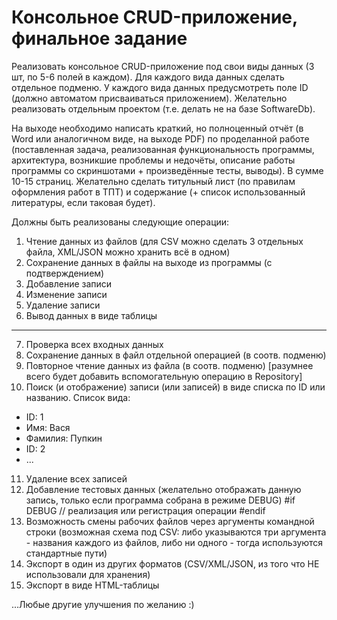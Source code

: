 Консольное CRUD-приложение, финальное задание
=============================================
Реализовать консольное CRUD-приложение под свои виды данных (3 шт, по 5-6 полей в каждом). Для каждого вида данных сделать отдельное подменю. У каждого вида данных предусмотреть поле ID (должно автоматом присваиваться приложением). Желательно реализовать отдельным проектом (т.е. делать не на базе SoftwareDb).

На выходе необходимо написать краткий, но полноценный отчёт (в Word или аналогичном виде, на выходе PDF) по проделанной работе (поставленная задача, реализованная функциональность программы, архитектура, возникшие проблемы и недочёты, описание работы программы со скриншотами + произведённые тесты, выводы). В сумме 10-15 страниц. Желательно сделать титульный лист (по правилам оформления работ в ТПТ) и содержание (+ список использованный литературы, если таковая будет).

Должны быть реализованы следующие операции:
1. Чтение данных из файлов (для CSV можно сделать 3 отдельных файла, XML/JSON можно хранить всё в одном)
2. Сохранение данных в файлы на выходе из программы (с подтверждением)
3. Добавление записи
4. Изменение записи
5. Удаление записи
6. Вывод данных в виде таблицы
---
7. Проверка всех входных данных
8. Сохранение данных в файл отдельной операцией (в соотв. подменю)
9. Повторное чтение данных из файла (в соотв. подменю) 
   [разумнее всего будет добавить вспомогательную операцию в Repository]
10. Поиск (и отображение) записи (или записей) в виде списка по ID или названию. Список вида:
   * ID: 1
   * Имя: Вася
   * Фамилия: Пупкин
   * ID: 2
   * ...
11. Удаление всех записей
12. Добавление тестовых данных
    (желательно отображать данную запись, только если программа собрана в режиме DEBUG)
    #if DEBUG
    // реализация или регистрация операции
    #endif
13. Возможность смены рабочих файлов через аргументы командной строки
    (возможная схема под CSV: либо указываются три аргумента - названия каждого из файлов, 
     либо ни одного - тогда используются стандартные пути)
14. Экспорт в один из других форматов (CSV/XML/JSON, из того что НЕ использовали для хранения)
15. Экспорт в виде HTML-таблицы

...Любые другие улучшения по желанию :)
